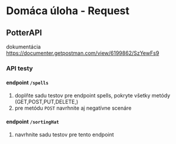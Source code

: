 # Domáca úloha - Request

## PotterAPI
dokumentácia https://documenter.getpostman.com/view/6199862/SzYewFs9

### API testy
#### endpoint `/spells`

1. doplňte sadu testov pre endpoint spells, pokryte všetky metódy (GET,POST,PUT,DELETE,)
2. pre metódu `POST` navrhnite aj negatívne scenáre

#### endpoint `/sortingHat`

1. navrhnite sadu testov pre tento endpoint
